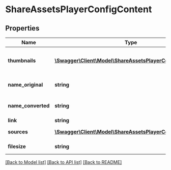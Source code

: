 # ShareAssetsPlayerConfigContent

## Properties
Name | Type | Description | Notes
------------ | ------------- | ------------- | -------------
**thumbnails** | [**\Swagger\Client\Model\ShareAssetsPlayerConfigThumbnails**](ShareAssetsPlayerConfigThumbnails.md) | Return thumbnail of player object | 
**name_original** | **string** | Player original name | 
**name_converted** | **string** | Player converted name | 
**link** | **string** | Player link | [optional] 
**sources** | [**\Swagger\Client\Model\ShareAssetsPlayerConfigSources**](ShareAssetsPlayerConfigSources.md) | Player sources | [optional] 
**filesize** | **string** | Player filesize | 

[[Back to Model list]](../README.md#documentation-for-models) [[Back to API list]](../README.md#documentation-for-api-endpoints) [[Back to README]](../README.md)


